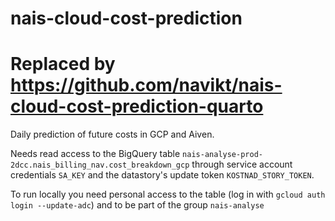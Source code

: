 # nais-cloud-cost-prediction

# Replaced by https://github.com/navikt/nais-cloud-cost-prediction-quarto

Daily prediction of future costs in GCP and Aiven. 

Needs read access to the BigQuery table `nais-analyse-prod-2dcc.nais_billing_nav.cost_breakdown_gcp` through service account credentials `SA_KEY` and the datastory's update token `KOSTNAD_STORY_TOKEN`.

To run locally you need personal access to the table (log in with `gcloud auth login --update-adc`) and to be part of the group `nais-analyse`
